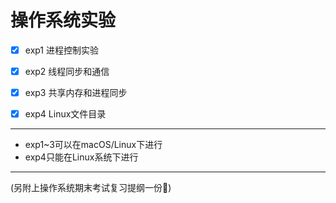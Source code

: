 # 操作系统实验

- [x] exp1 进程控制实验

- [x] exp2 线程同步和通信
- [x] exp3 共享内存和进程同步
- [x] exp4 Linux文件目录

---

* exp1~3可以在macOS/Linux下进行
* exp4只能在Linux系统下进行

---

(另附上操作系统期末考试复习提纲一份🎉)

